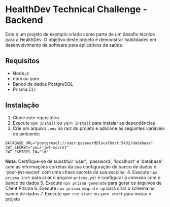 # HealthDev Technical Challenge - Backend

Este é um projeto de exemplo criado como parte de um desafio técnico para a HealthDev. O objetivo deste projeto é demonstrar habilidades em desenvolvimento de software para aplicativos de saúde.

## Requisitos

- Node.js
- npm ou yarn
- Banco de dados PostgreSQL
- Prisma CLI

## Instalação

1. Clone este repositório
2. Execute `npm install` ou `yarn install` para instalar as dependências
3. Crie um arquivo `.env` na raiz do projeto e adicione as seguintes variáveis de ambiente:

```
DATABASE_URL="postgresql://user:password@localhost:5432/database"
JWT_SECRET="your-jwt-secret"
JWT_EXPIRES_IN="1d"
```

**Nota**: Certifique-se de substituir 'user', 'password', 'localhost' e 'database' com as informações corretas da sua configuração de banco de dados e 'your-jwt-secret' com uma chave secreta de sua escolha. 4. Execute `npx prisma init` para criar o arquivo `prisma.yml` e configurar a conexão com o banco de dados 5. Execute `npx prisma generate` para gerar os arquivos de Client Prisma 6. Execute `npx prisma migrate up` para criar o schema no banco de dados 7. Execute `npm run start` ou `yarn start` para iniciar o projeto
